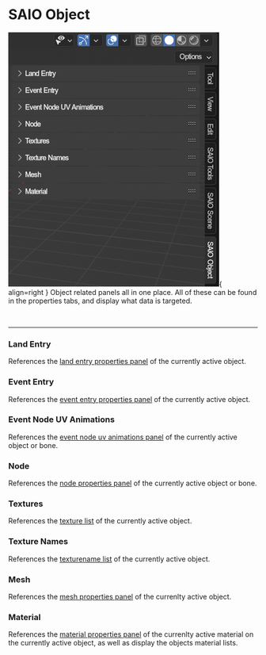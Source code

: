 # SAIO Object
![](../../img/ui_toolsbar_object.png){ align=right }
Object related panels all in one place. All of these can be found in the properties tabs, and display what data is targeted.

<br clear="right"/>

---

### Land Entry
References the [land entry properties panel](../object/landentry.md) of the currently active object.

### Event Entry
References the [event entry properties panel](../object/evententry.md) of the currently active object.

### Event Node UV Animations
References the [event node uv animations panel](../object/event_node_uv_animations.md) of the currently active object or bone.

### Node
References the [node properties panel](../object/node.md) of the currently active object or bone.

### Textures
References the [texture list](../textures.md) of the currently active object.

### Texture Names
References the [texturename list](../texturenames.md) of the currently active object.

### Mesh
References the [mesh properties panel](../object/mesh.md) of the currenlty active object.

### Material
References the [material properties panel](../object/mesh.md) of the currenlty active material on the currently active object, as well as display the objects material lists.